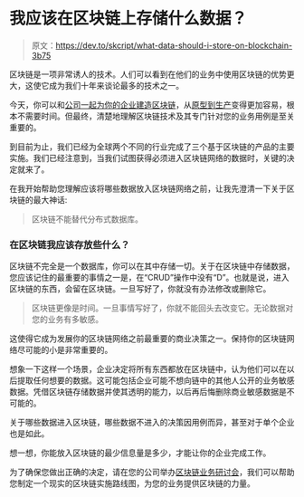 # 我应该在区块链上存储什么数据？

> 原文：<https://dev.to/skcript/what-data-should-i-store-on-blockchain-3b75>

区块链是一项非常诱人的技术。人们可以看到在他们的业务中使用区块链的优势更大，这使它成为我们十年来谈论最多的技术之一。

今天，你可以和[公司一起为你的企业建造区块链](https://www.skcript.com/blockchain/)，从[原型到生产](https://www.skcript.com/papers/blockchain-for-supply-chain-case-study/)变得更加容易，根本不需要时间。但最终，清楚地理解区块链技术及其专门针对您的业务用例是至关重要的。

到目前为止，我们已经为全球两个不同的行业完成了三个基于区块链的产品的主要实施。我们已经注意到，当我们试图获得必须进入区块链网络的数据时，关键的决定就来了。

在我开始帮助您理解应该将哪些数据放入区块链网络之前，让我先澄清一下关于区块链的最大神话:

> 区块链不能替代分布式数据库。

### 在区块链我应该存放些什么？

区块链不完全是一个数据库，你可以在其中存储一切。关于在区块链中存储数据，您应该记住的最重要的事情之一是，在“CRUD”操作中没有“D”。也就是说，进入区块链的东西，会留在区块链。一旦写好了，你就没有办法修改或删除它。

> 区块链更像是时间。一旦事情写好了，你就不能回头去改变它。无论数据对您的业务有多敏感。

这使得它成为发展你的区块链网络之前最重要的商业决策之一。保持你的区块链网络尽可能的小是非常重要的。

想象一下这样一个场景，企业决定将所有东西都放在区块链中，认为他们可以在以后提取任何想要的数据。这可能包括企业可能不想向链中的其他人公开的业务敏感数据。凭借区块链存储数据并使其透明的能力，以后再后悔删除商业敏感数据是不可能的。

关于哪些数据进入区块链，哪些数据不进入的决策因用例而异，甚至对于单个企业也是如此。

想一想，你能放入区块链的最少信息量是多少，才能让你的企业完成工作。

为了确保您做出正确的决定，请在您的公司举办[区块链业务研讨会](https://www.skcript.com/blockchain/business-workshop/)，我们可以帮助您制定一个现实的区块链实施路线图，为您的业务提供区块链的力量。